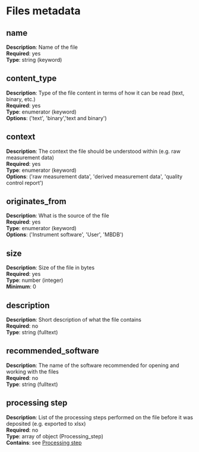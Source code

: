 # Files metadata

## name
**Description**: Name of the file <br/> 
**Required**: yes <br/>
**Type**: string (keyword) <br/>

## content_type
**Description**: Type of the file content in terms of how it can be read (text, binary, etc.) <br/> 
**Required**: yes <br/>
**Type**: enumerator (keyword) <br/>
**Options**: ('text', 'binary','text and binary') 

## context
**Description**: The context the file should be understood within (e.g. raw measurement data) <br/> 
**Required**: yes <br/>
**Type**: enumerator (keyword) <br/>
**Options**: ('raw measurement data',
              'derived measurement data',
              'quality control report')

## originates_from
**Description**: What is the source of the file <br/> 
**Required**: yes <br/>
**Type**: enumerator (keyword) <br/>
**Options**: ('Instrument software', 'User', 'MBDB')

## size
**Description**: Size of the file in bytes <br/> 
**Required**: yes <br/>
**Type**: number (integer) <br/>
**Minimum**: 0

## description

**Description**: Short description of what the file contains <br/> 
**Required**: no <br/>
**Type**: string (fulltext) <br/>

## recommended_software

**Description**: The name of the software recommended for opening and working with the files <br/> 
**Required**: no <br/>
**Type**: string (fulltext) <br/>

## processing step

**Description**: List of the processing steps performed on the file before it was deposited (e.g. exported to xlsx) <br/> 
**Required**: no <br/>
**Type**: array of object (Processing_step) <br/>
**Contains**: see [Processing step](processing_step.md)